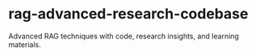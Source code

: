 # rag-advanced-research-codebase
Advanced RAG techniques with code, research insights, and learning materials.

